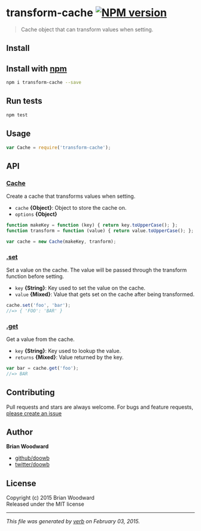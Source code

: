 # transform-cache [![NPM version](https://badge.fury.io/js/transform-cache.svg)](http://badge.fury.io/js/transform-cache)

> Cache object that can transform values when setting.

## Install
## Install with [npm](npmjs.org)

```bash
npm i transform-cache --save
```

## Run tests

```bash
npm test
```

## Usage

```js
var Cache = require('transform-cache');
```

## API
### [Cache](index.js#L31)

Create a cache that transforms values when setting.

* `cache` **{Object}**: Object to store the cache on.    
* `options` **{Object}**    

```js
function makeKey = function (key) { return key.toUpperCase(); };
function transform = function (value) { return value.toUpperCase(); };

var cache = new Cache(makeKey, tranform);
```

### [.set](index.js#L57)

Set a value on the cache. The value will be passed through the transform function before setting.

* `key` **{String}**: Key used to set the value on the cache.    
* `value` **{Mixed}**: Value that gets set on the cache after being transformed.    

```js
cache.set('foo', 'bar');
//=> { 'FOO': 'BAR' }
```

### [.get](index.js#L74)

Get a value from the cache.

* `key` **{String}**: Key used to lookup the value.    
* `returns` **{Mixed}**: Value returned by the key.  

```js
var bar = cache.get('foo');
//=> BAR
```


## Contributing
Pull requests and stars are always welcome. For bugs and feature requests, [please create an issue](https://github.com/doowb/transform-cache/issues)

## Author

**Brian Woodward**
 
+ [github/doowb](https://github.com/doowb)
+ [twitter/doowb](http://twitter.com/doowb) 

## License
Copyright (c) 2015 Brian Woodward  
Released under the MIT license

***

_This file was generated by [verb](https://github.com/assemble/verb) on February 03, 2015._
